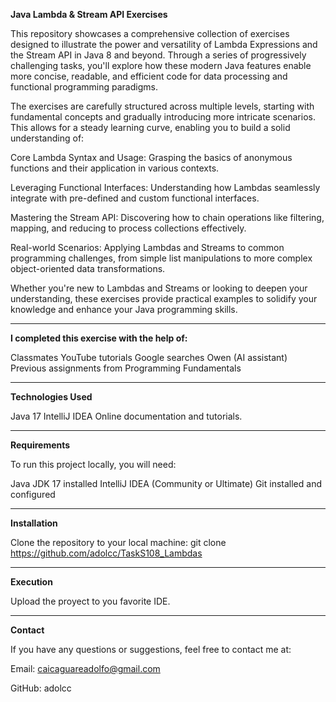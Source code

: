 **Java Lambda & Stream API Exercises**

This repository showcases a comprehensive collection of exercises designed to illustrate the power and versatility of Lambda Expressions and the Stream API in Java 8 and beyond. Through a series of progressively challenging tasks, you'll explore how these modern Java features enable more concise, readable, and efficient code for data processing and functional programming paradigms.

The exercises are carefully structured across multiple levels, starting with fundamental concepts and gradually introducing more intricate scenarios. This allows for a steady learning curve, enabling you to build a solid understanding of:

Core Lambda Syntax and Usage: Grasping the basics of anonymous functions and their application in various contexts.

Leveraging Functional Interfaces: Understanding how Lambdas seamlessly integrate with pre-defined and custom functional interfaces.

Mastering the Stream API: Discovering how to chain operations like filtering, mapping, and reducing to process collections effectively.

Real-world Scenarios: Applying Lambdas and Streams to common programming challenges, from simple list manipulations to more complex object-oriented data transformations.

Whether you're new to Lambdas and Streams or looking to deepen your understanding, these exercises provide practical examples to solidify your knowledge and enhance your Java programming skills.

---

**I completed this exercise with the help of:**

Classmates YouTube tutorials Google searches Owen (AI assistant) Previous assignments from Programming Fundamentals

---

**Technologies Used**

Java 17 IntelliJ IDEA Online documentation and tutorials.

---

**Requirements**

To run this project locally, you will need:

Java JDK 17 installed IntelliJ IDEA (Community or Ultimate) Git installed and configured

---

**Installation**

Clone the repository to your local machine: git clone https://github.com/adolcc/TaskS108_Lambdas

---

**Execution**

Upload the proyect to you favorite IDE.

---

**Contact**

If you have any questions or suggestions, feel free to contact me at:

Email: caicaguareadolfo@gmail.com

GitHub: adolcc
